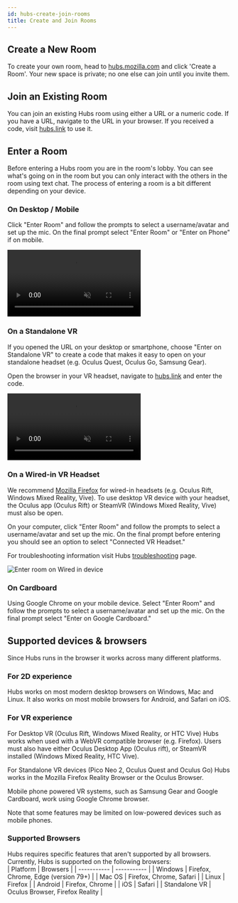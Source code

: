 ```yaml
---
id: hubs-create-join-rooms
title: Create and Join Rooms
---
```


## Create a New Room
To create your own room, head to [hubs.mozilla.com](https://hubs.mozilla.com/) and click 'Create a Room'. Your new space is private; no one else can join until you invite them.

## Join an Existing Room
You can join an existing Hubs room using either a URL or a numeric code. If you have a URL, navigate to the URL in your browser. If you received a code, visit [hubs.link](https://hubs.mozilla.com/link/) to use it.

## Enter a Room
Before entering a Hubs room you are in the room's lobby.  You can see what's going on in the room but you can only interact with the others in the room using text chat. The process of entering a room is a bit different depending on your device.

### On Desktop / Mobile 

Click "Enter Room" and follow the prompts to select a username/avatar and set up the mic. On the final prompt select "Enter Room" or "Enter on Phone" if on mobile. 

<video autoplay loop muted controls >
  <source src="img/hubs-enter-room.mp4" type="video/mp4">
  <img src="img/intro-hubs-enter-room-min.jpeg" alt="Hubs Lobby">
  Your browser does not support HTML5 video.
</video>

### On a Standalone VR

If you opened the URL on your desktop or smartphone, choose "Enter on Standalone VR" to create a code that makes it easy to open on your standalone headset (e.g. Oculus Quest, Oculus Go, Samsung Gear).

Open the browser in your VR headset, navigate to [hubs.link](hubs.link) and enter the code. 

<video autoplay loop muted controls >
  <source src="img/hubs-enter-standalone-vr.mp4" type="video/mp4">
  <img src="img/intro-hubs-enter-room-min.jpeg" alt="Hubs Lobby">
  Your browser does not support HTML5 video.
</video>

### On a Wired-in VR Headset

We recommend [Mozilla Firefox](https://www.mozilla.org/en-US/firefox/new/) for wired-in headsets (e.g. Oculus Rift, Windows Mixed Reality, Vive). To use desktop VR device with your headset, the Oculus app (Oculus Rift) or SteamVR (Windows Mixed Reality, Vive) must also be open.

On your computer, click "Enter Room" and follow the prompts to select a username/avatar and set up the mic. On the final prompt before entering you should see an option to select "Connected VR Headset."

For troubleshooting information visit Hubs [troubleshooting](./hubs-troubleshooting) page.

![Enter room on Wired in device](img/hubs-enter-connected-vr.jpeg)

### On Cardboard

Using Google Chrome on your mobile device. Select "Enter Room" and follow the prompts to select a username/avatar and set up the mic. On the final prompt select "Enter on Google Cardboard." 

## Supported devices & browsers

Since Hubs runs in the browser it works across many different platforms. 

### For 2D experience
Hubs works on most modern desktop browsers on Windows, Mac and Linux. It also works on most mobile browsers for Android, and Safari on iOS. 

### For VR experience
For Desktop VR (Oculus Rift, Windows Mixed Reality, or HTC Vive) Hubs works when used with a WebVR compatible browser (e.g. Firefox). Users must also have either Oculus Desktop App (Oculus rift), or SteamVR installed (Windows Mixed Reality, HTC Vive).

For Standalone VR devices (Pico Neo 2, Oculus Quest and Oculus Go) Hubs works in the Mozilla Firefox Reality Browser or the Oculus Browser. 

Mobile phone powered VR systems, such as Samsung Gear and Google Cardboard, work using Google Chrome browser. 

Note that some features may be limited on low-powered devices such as mobile phones.

### Supported Browsers

Hubs requires specific features that aren't supported by all browsers. Currently, Hubs is supported on the following browsers:  
| Platform      | Browsers |
| ----------- | ----------- |
| Windows     | Firefox, Chrome, Edge (version 79+) |
| Mac OS      | Firefox, Chrome, Safari        |
| Linux       | Firefox | 
| Android     | Firefox, Chrome | 
| iOS         | Safari | 
| Standalone VR      | Oculus Browser, Firefox Reality | 

